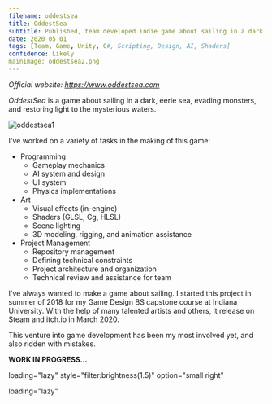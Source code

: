 ```yaml
---
filename: oddestsea
title: OddestSea
subtitle: Published, team developed indie game about sailing in a dark, eerie sea
date: 2020 05 01
tags: [Team, Game, Unity, C#, Scripting, Design, AI, Shaders]
confidence: Likely
mainimage: oddestsea2.png
---
```


*Official website: <https://www.oddestsea.com>*

*OddestSea* is a game about sailing in a dark, eerie sea, evading monsters, and restoring light to the mysterious waters.

![][os1]

I've worked on a variety of tasks in the making of this game:

- Programming
	- Gameplay mechanics
	- AI system and design
	- UI system
	- Physics implementations
- Art
	- Visual effects (in-engine)
	- Shaders (GLSL, Cg, HLSL)
	- Scene lighting
	- 3D modeling, rigging, and animation assistance
- Project Management
	- Repository management
	- Defining technical constraints
	- Project architecture and organization
	- Technical review and assistance for team

I've always wanted to make a game about sailing. I started this project in summer of 2018 for my Game Design BS capstone course at Indiana University. With the help of many talented artists and others, it release on Steam and itch.io in March 2020.

This venture into game development has been my most involved yet, and also ridden with mistakes.

**WORK IN PROGRESS...**

[os1]: /images/oddestsea1.png "oddestsea1"
	loading="lazy" style="filter:brightness(1.5)" option="small right"

[os2]: /images/oddestsea2.png "oddestsea2"
	loading="lazy"
